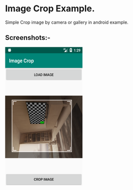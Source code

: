 # Image Crop Example.
Simple Crop image by camera or gallery in android example.

## Screenshots:-

<img src="Screenshot/Screenshot_1571644763.png" width="250" height="450" /> 

